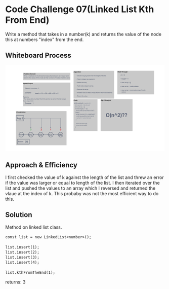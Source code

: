  # Code Challenge 07(Linked List Kth From End)

Write a method that takes in a number(k) and returns the value of the node this at numbers "index" from the end.

## Whiteboard Process

![Code Challenge 07](./img/cc07.png)

## Approach & Efficiency

I first checked the value of k against the length of the list and threw an error if the value was larger or equal to length of the list. I then iterated over the list and pushed the values to an array which I reversed and returned the vlaue at the index of k. This probaby was not the most efficient way to do this.  

## Solution

Method on linked list class.  

    const list = new LinkedList<number>();

    list.insert(1);
    list.insert(2);
    list.insert(3);
    list.insert(4);

    list.kthFromTheEnd(1);

 returns: 3